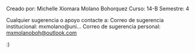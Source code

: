 Creado por: Michelle Xiomara Molano Bohorquez
Curso: 14-B
Semestre: 4

Cualquier sugerencia o apoyo contacte a:
Correo de sugerencia institucional: mxmolano@uni...
Correo de sugerencia personal: mxmolanoboh@outlook.com

:)
